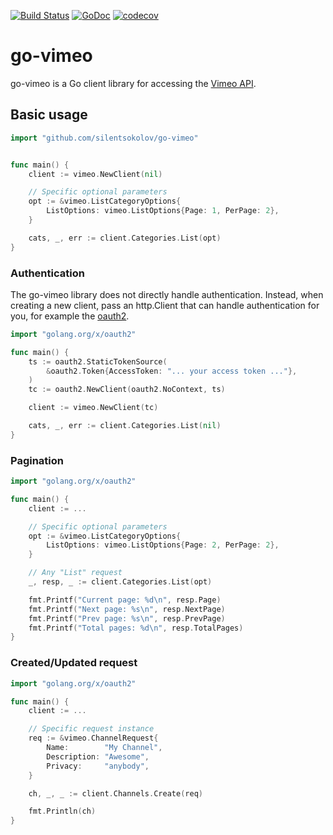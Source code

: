 [![Build Status](https://travis-ci.org/silentsokolov/go-vimeo.svg?branch=master)](https://travis-ci.org/silentsokolov/go-vimeo)
[![GoDoc](https://godoc.org/github.com/silentsokolov/go-vimeo?status.svg)](https://godoc.org/github.com/silentsokolov/go-vimeo/) [![codecov](https://codecov.io/gh/silentsokolov/go-vimeo/branch/master/graph/badge.svg)](https://codecov.io/gh/silentsokolov/go-vimeo)

# go-vimeo

go-vimeo is a Go client library for accessing the [Vimeo API](https://developer.vimeo.com/api).

## Basic usage ##

```go
import "github.com/silentsokolov/go-vimeo"


func main() {
    client := vimeo.NewClient(nil)

    // Specific optional parameters
	opt := &vimeo.ListCategoryOptions{
		ListOptions: vimeo.ListOptions{Page: 1, PerPage: 2},
	}

	cats, _, err := client.Categories.List(opt)
}
```

### Authentication ###

The go-vimeo library does not directly handle authentication. Instead, when creating a new client, pass an http.Client that can handle authentication for you, for example the [oauth2](https://github.com/golang/oauth2).

```go
import "golang.org/x/oauth2"

func main() {
    ts := oauth2.StaticTokenSource(
        &oauth2.Token{AccessToken: "... your access token ..."},
    )
    tc := oauth2.NewClient(oauth2.NoContext, ts)

    client := vimeo.NewClient(tc)

    cats, _, err := client.Categories.List(nil)
}
```


### Pagination ###

```go
import "golang.org/x/oauth2"

func main() {
    client := ...

    // Specific optional parameters
	opt := &vimeo.ListCategoryOptions{
		ListOptions: vimeo.ListOptions{Page: 2, PerPage: 2},
	}

	// Any "List" request
	_, resp, _ := client.Categories.List(opt)

	fmt.Printf("Current page: %d\n", resp.Page)
	fmt.Printf("Next page: %s\n", resp.NextPage)
	fmt.Printf("Prev page: %s\n", resp.PrevPage)
	fmt.Printf("Total pages: %d\n", resp.TotalPages)
}
```


### Created/Updated request ###

```go
import "golang.org/x/oauth2"

func main() {
    client := ...

    // Specific request instance
    req := &vimeo.ChannelRequest{
        Name:        "My Channel",
        Description: "Awesome",
        Privacy:     "anybody",
    }

    ch, _, _ := client.Channels.Create(req)

    fmt.Println(ch)
}
```
